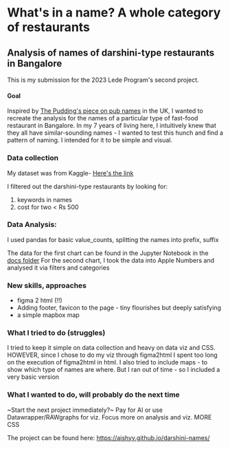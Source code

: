 # What's in a name? A whole category of restaurants

## Analysis of names of darshini-type restaurants in Bangalore

This is my submission for the 2023 Lede Program's second project. 

#### Goal
Inspired by [The Pudding's piece on pub names](https://pudding.cool/2019/10/pubs/) in the UK, I wanted to recreate the analysis for the names of a particular type of fast-food restaurant in Bangalore. In my 7 years of living here, I intuitively knew that they all have similar-sounding names - I wanted to test this hunch and find a pattern of naming. I intended for it to be simple and visual.

### Data collection
My dataset was from Kaggle- [Here's the link](https://www.kaggle.com/datasets/himanshupoddar/zomato-bangalore-restaurants)

I filtered out the darshini-type restaurants by looking for:
1. keywords in names
2. cost for two < Rs 500 

### Data Analysis:

I used pandas for basic value_counts, splitting the names into prefix, suffix

The data for the first chart can be found in the Jupyter Notebook in the [docs folder](https://github.com/aishyv/darshini-names/tree/4877d126968144ffb47e71ba6b73554e65320c59/docs)
For the second chart, I took the data into Apple Numbers and analysed it via filters and categories

### New skills, approaches
- figma 2 html (!!)
- Adding footer, favicon to the page - tiny flourishes but deeply satisfying
- a simple mapbox map

### What I tried to do (struggles)
I tried to keep it simple on data collection and heavy on data viz and CSS. HOWEVER, since I chose to do my viz through figma2html I spent too long on the execution of figma2html in html. I also tried to include maps - to show which type of names are where. But I ran out of time - so I included a very basic version 

### What I wanted to do, will probably do the next time
~Start the next project immediately?~ Pay for AI or use Datawrapper/RAWgraphs for viz. Focus more on analysis and viz. MORE CSS

The project can be found here: https://aishyv.github.io/darshini-names/
